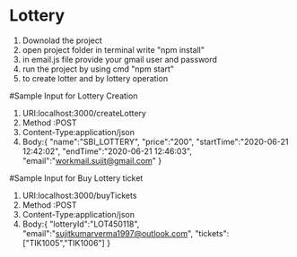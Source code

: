 # Lottery

1. Downolad the project
2. open project folder in terminal write "npm install"
3. in email.js file provide your gmail user and password
4. run the project by using cmd "npm start"
5. to create lotter and by lottery operation

#Sample Input for Lottery Creation

1. URI:localhost:3000/createLottery
2. Method :POST
3. Content-Type:application/json
4. Body:{
	"name":"SBI_LOTTERY",
	"price":"200",
	"startTime":"2020-06-21 12:42:02",
	"endTime":"2020-06-21 12:46:03",
	"email":"workmail.sujit@gmail.com"
}

#Sample Input for Buy Lottery ticket

1. URI:localhost:3000/buyTickets
2. Method :POST
3. Content-Type:application/json
4. Body:{
	"lotteryId":"LOT450118",
	"email":"sujitkumarverma1997@outlook.com",
	"tickets":["TIK1005","TIK1006"]
}
